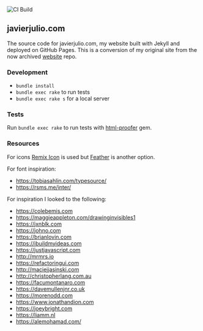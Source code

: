 ![CI Build](https://github.com/javierjulio/javierjulio.github.io/workflows/CI%20Build/badge.svg)

## javierjulio.com

The source code for javierjulio.com, my website built with Jekyll and deployed on GitHub Pages. This is a conversion of my original site from the now archived [website](https://github.com/javierjulio/website) repo.

### Development

* `bundle install`
* `bundle exec rake` to run tests
* `bundle exec rake s` for a local server

### Tests

Run `bundle exec rake` to run tests with [html-proofer](https://github.com/gjtorikian/html-proofer) gem.

### Resources

For icons [Remix Icon](https://remixicon.com) is used but [Feather](https://feathericons.com) is another option.

For font inspiration:
* https://tobiasahlin.com/typesource/
* https://rsms.me/inter/

For inspiration I looked to the following:
* https://colebemis.com
* https://maggieappleton.com/drawinginvisibles1
* https://jxnblk.com
* https://johno.com
* https://brianlovin.com
* https://ibuildmyideas.com
* https://justjavascript.com
* http://mrmrs.io
* https://refactoringui.com
* http://maciejjasinski.com
* http://christopherlang.com.au
* https://facumontanaro.com
* https://davemullenjnr.co.uk
* https://morenodd.com
* https://www.jonathandion.com
* https://joeybright.com
* https://liamm.nl
* https://alemohamad.com/

